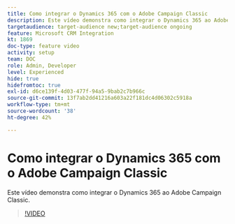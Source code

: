 ```yaml
---
title: Como integrar o Dynamics 365 com o Adobe Campaign Classic
description: Este vídeo demonstra como integrar o Dynamics 365 ao Adobe Campaign Classic.
targetaudience: target-audience new;target-audience ongoing
feature: Microsoft CRM Integration
kt: 1869
doc-type: feature video
activity: setup
team: DOC
role: Admin, Developer
level: Experienced
hide: true
hidefromtoc: true
exl-id: d6ce139f-4d03-477f-94a5-9bab2c7b966c
source-git-commit: 13f7ab2dd41216a603a22f181dc4d06302c5918a
workflow-type: tm+mt
source-wordcount: '38'
ht-degree: 42%

---
```


# Como integrar o Dynamics 365 com o Adobe Campaign Classic

Este vídeo demonstra como integrar o Dynamics 365 ao Adobe Campaign Classic.

>[!VIDEO](https://video.tv.adobe.com/v/23837?quality=12&learn=on)
